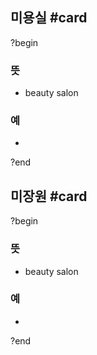 ## 미용실 #card
?begin
### 뜻
- beauty salon
### 예
-
?end

## 미장원 #card
?begin
### 뜻
- beauty salon
### 예
-
?end
